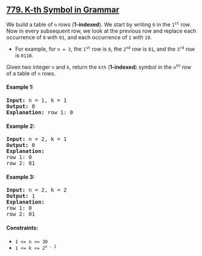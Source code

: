 ## [779. K-th Symbol in Grammar](https://leetcode.com/problems/k-th-symbol-in-grammar)

We build a table of `n` rows (**1-indexed**). We start by writing `0` in the <code>1<sup>st</sup></code> row. Now in every subsequent row, we look at the previous row and replace each occurrence of `0` with `01`, and each occurrence of `1` with `10`.

-   For example, for `n = 3`, the <code>1<sup>st</sup></code> row is `0`, the <code>2<sup>nd</sup></code> row is `01`, and the <code>3<sup>rd</sup></code> row is `0110`.

Given two integer `n` and `k`, return the <code>k</sup>th</sup></code> (**1-indexed**) symbol in the <code>n<sup>th</sup></code> row of a table of `n` rows.

#### Example 1:

<pre>
<strong>Input:</strong> n = 1, k = 1
<strong>Output:</strong> 0
<strong>Explanation:</strong> row 1: 0
</pre>

#### Example 2:

<pre>
<strong>Input:</strong> n = 2, k = 1
<strong>Output:</strong> 0
<strong>Explanation:</strong>
row 1: 0
row 2: 01
</pre>

#### Example 3:

<pre>
<strong>Input:</strong> n = 2, k = 2
<strong>Output:</strong> 1
<strong>Explanation:</strong>
row 1: 0
row 2: 01
</pre>

#### Constraints:

-   `1 <= n <= 30`
-   <code>1 <= k <= 2<sup>n - 1</sup></code>
